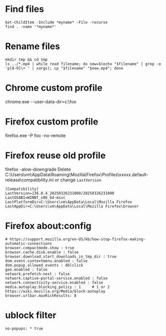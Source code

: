 # Find files
```
Get-ChildItem -Include *myname* -File -recurse
find . -name '*myname*'
```

# Rename files
```
mkdir tmp && cd tmp
ls ../*.mp4 | while read filename; do new=$(echo "$filename" | grep -o 'p[0-9]\+ ' | xargs); cp "$filename" "$new.mp4"; done
```

# Chrome custom profile
chrome.exe --user-data-dir=c:\foo

# Firefox custom profile
firefox.exe -P foo -no-remote

# Firefox reuse old profile
firefox -alow-downgrade
Delete C:\Users\vm\AppData\Roaming\Mozilla\Firefox\Profiles\xxxxx.default-release\compatibility.ini
or change `LastVersion`
```
[Compatibility]
LastVersion=136.0.4_20250326231000/20250326231000
LastOSABI=WINNT_x86_64-msvc
LastPlatformDir=C:\Users\vm\AppData\Local\Mozilla Firefox
LastAppDir=C:\Users\vm\AppData\Local\Mozilla Firefox\browser
```

# Firefox about:config
```
# https://support.mozilla.org/en-US/kb/how-stop-firefox-making-automatic-connections
browser.compactmode.show : true
browser.cache.disk.enable : false
browser.download.start_downloads_in_tmp_dir : true
dom.event.contextmenu.enabled : false
dom.popup_allowed_events : dblclick
geo.enabled : false
network.prefetch-next : false
network.captive-portal-service.enabled : false
network.connectivity-service.enabled : false
media.autoplay.blocking_policy : 1     # 1 or 2 https://wiki.mozilla.org/Media/block-autoplay
browser.urlbar.maxRichResults: 8
```

# ublock filter
```
no-popups: * true
```
